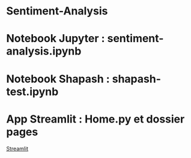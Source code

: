 # Sentiment-Analysis
# Notebook Jupyter : sentiment-analysis.ipynb
# Notebook Shapash : shapash-test.ipynb
# App Streamlit : Home.py et dossier pages
[Streamlit]([https://streamlit.io/](https://airline.streamlit.app/))
